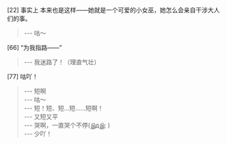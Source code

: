 
[22] 事实上 本来也是这样——她就是一个可爱的小女巫，她怎么会亲自干涉大人们的事。
>--- 咕～<br>

[66] “为我指路——”
>--- 我迷路了！（理直气壮）<br>

[77] 咕吖！
>--- 短啊<br>
>--- 咕～<br>
>--- 短！短、短…短……短啊！<br>
>--- 又短又平<br>
>--- 哭啊，一直哭个不停(இдஇ; )<br>
>--- 少吖！<br>
